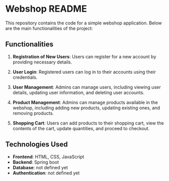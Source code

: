# Webshop README

This repository contains the code for a simple webshop application. Below are the main functionalities of the project:

## Functionalities

1. **Registration of New Users**: Users can register for a new account by providing necessary details.

2. **User Login**: Registered users can log in to their accounts using their credentials.

3. **User Management**: Admins can manage users, including viewing user details, updating user information, and deleting user accounts.

4. **Product Management**: Admins can manage products available in the webshop, including adding new products, updating existing ones, and removing products.

5. **Shopping Cart**: Users can add products to their shopping cart, view the contents of the cart, update quantities, and proceed to checkout.

## Technologies Used

- **Frontend**: HTML, CSS, JavaScript
- **Backend**: Spring boot
- **Database**: not defined yet
- **Authentication**: not defined yet
